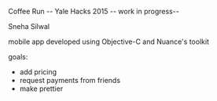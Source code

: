Coffee Run -- Yale Hacks 2015 
-- work in progress--

Sneha Silwal
 
mobile app developed using Objective-C and Nuance's toolkit

goals:
 - add pricing
 - request payments from friends
 - make prettier

